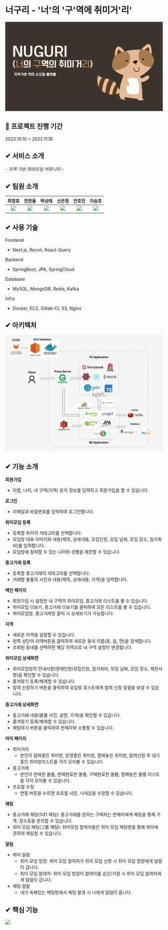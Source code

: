 # 너구리 - '너'의 '구'역에 취미거'리'

<img src="./docs/thumb.png">


## :date: 프로젝트 진행 기간
2022.10.10 ~ 2022.11.18

## ✔ 서비스 소개
_- 지역 기반 취미모임 커뮤니티 -_

## ✔ 팀원 소개
| 최창효                                                                                                  | 전한울                                                                                                  | 박상태                                                                                                   | 신은정                                                                                                  | 안호진                                                                                                | 이승호                                                                                                   |
|:----------------------------------------------------------------------------------------------------:|:----------------------------------------------------------------------------------------------------:|:-----------------------------------------------------------------------------------------------------:|:----------------------------------------------------------------------------------------------------:|:--------------------------------------------------------------------------------------------------:|:-----------------------------------------------------------------------------------------------------:|
| <a href="https://github.com/qwerty1434">![](https://avatars.githubusercontent.com/u/25142537?v=4)</a> | <a href="https://github.com/hanwool77">![](https://avatars.githubusercontent.com/u/62233935?v=4)</a> | <a href="https://github.com/sangtae365">![](https://avatars.githubusercontent.com/u/95201136?v=4)</a> | <a href="https://github.com/ejshin2ya">![](https://avatars.githubusercontent.com/u/80582815?v=4)</a> | <a href="https://github.com/HojinAn">![](https://avatars.githubusercontent.com/u/47904304?v=4)</a> | <a href="https://github.com/dltmdgh579">![](https://avatars.githubusercontent.com/u/68692871?v=4)</a> |


## ✔ 사용 기술
Frontend
- Next.js, Recoil, React-Query

Backend
- SpringBoot, JPA, SpringCloud

Database
- MySQL, MongoDB, Redis, Kafka

Infra
- Docker, EC2, Gitlab-CI, S3, Nginx

## ✔ 아키텍처
<img src="./docs/architecture.png">

## ✔ 기능 소개

**회원가입**

- 이름, 나이, 내 구역(지역) 등의 정보를 입력하고 회원가입을 할 수 있습니다.

**로그인** 

- 이메일과 비밀번호를 입력하여 로그인합니다.

**취미모임 등록**

- 등록할 취미의 카테고리를 선택합니다.
- 모임방 대표 이미지와 내용(제목, 상세내용, 모집인원, 모임 날짜, 모임 장소, 참가회비)를 입력합니다.
- 모임방에 참여할 수 있는 나이와 성별을 제한할 수 있습니다.

**중고거래 등록**

- 등록할 중고거래의 카테고리를 선택합니다.
- 거래할 물품의 사진과 내용(제목, 상세내용, 가격)을 입력합니다.

**메인 페이지**

- 회원가입 시 설정한 내 구역의 취미모임, 중고거래 리스트를 볼 수 있습니다.
- 취미모임 더보기, 중고거래 더보기를 클릭하여 모든 리스트를 볼 수 있습니다.
- 취미모임방, 중고거래방 클릭 시 상세보기가 가능합니다.

**지역**

- 새로운 지역을 설정할 수 있습니다.
- 왼쪽 상단의 지역버튼을 클릭하여 새로운 동네 이름(동, 읍, 면)을 검색합니다.
- 조회된 동네를 선택하면 해당 지역으로 내 구역 설정이 변경됩니다.

**취미모임 상세화면**

- 취미모임방의 안내사항(현재인원/모집인원, 참가회비, 모임 날짜, 모임 장소, 제한사항)을 확인할 수 있습니다.
- 즐겨찾기 등록/해제할 수 있습니다.
- 참여 신청하기 버튼을 클릭하여 모임방 호스트에게 참여 신청 알람을 보낼 수 있습니다.

**중고거래 상세화면**

- 중고거래 내용(물품 사진, 설명, 가격)을 확인할 수 있습니다.
- 즐겨찾기 등록/해제할 수 있습니다.
- 채팅하기 버튼을 클릭하여 판매자와 소통할 수 있습니다.

**마이 페이지**

- 취미거리
    - 본인이 참여중인 취미방, 운영중인 취미방,  찜해놓은 취미방, 참여신청 후 대기중인 취미방리스트를 각각 모아볼 수 있습니다
- 중고거래
    - 본인이 판매한 물품, 판매완료한 물품, 구매완료한 물품, 찜해놓은 물품 리스트를 각각 모아볼 수 있습니다.
- 프로필 수정
    - 연필 버튼을 누르면 프로필 사진, 닉네임을 수정할 수 있습니다.

**채팅**

- 중고거래 채팅(1대1 채팅): 중고거래를 원하는 구매자는 판매자에게 채팅을 통해 가격, 장소등을 문의할 수 있습니다.
- 취미 모임 채팅(그룹 채팅): 취미모임 참여자들은 취미 모임 채팅방을 통해 취미에 관하여 채팅할 수 있습니다.

**알림**

- 취미 알람
    - 취미 모임 방장: 취미 모임 참여자가 취미 모임 신청 시 취미 모임 방장에게 알람이 갑니다.
    - 취미 모임 참여자: 취미 모임 방장이 참여자를 승인/거절 시 취미 모임 참여자에게 알람이 갑니다.
- 채팅 알람
    - 내가 속해있는 채팅방에서 채팅 발생 시 나에게 알림이 옵니다.

## ✔ 핵심 기능
<img src="./docs/main_service.gif">